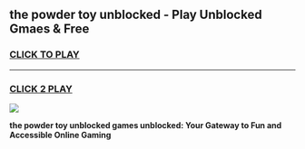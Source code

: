 
## the powder toy unblocked - Play Unblocked Gmaes & Free
<h3>
<a href="https://news.freeplayer.one?title=the_powder_toy_unblocked&ref=23F">CLICK TO PLAY</a></h3>
<hr>

<h3>
<a href="https://news.freeplayer.one?title=the_powder_toy_unblocked&ref=23F">CLICK 2 PLAY</a>
  
</h3>

<a href="https://news.freeplayer.one?title=the_powder_toy_unblocked&ref=23F/"><img src="https://clearcache.store/games.png"></a>


**the powder toy unblocked games unblocked: Your Gateway to Fun and Accessible Online Gaming**

